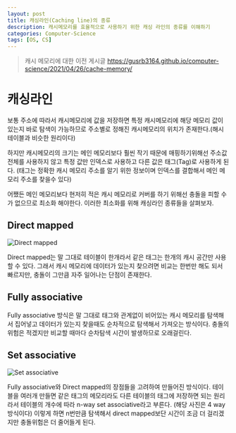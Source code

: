 ```yaml
---
layout: post
title: 캐싱라인(Caching line)의 종류
description: 캐시메모리를 효율적으로 사용하기 위한 캐싱 라인의 종류를 이해하기
categories: Computer-Science
tags: [OS, CS]
---
```


> 캐시 메모리에 대한 이전 게시글 <https://gusrb3164.github.io/computer-science/2021/04/26/cache-memory/>

# 캐싱라인

보통 주소에 따라서 캐시메모리에 값을 저장하면 특정 캐시메모리에 해당 메모리 값이 있는지 바로 탐색이 가능하므로 주소별로 정해진 캐시메모리의 위치가 존재한다.(해시 테이블과 비슷한 원리이다)

하지만 캐시메모리의 크기는 메인 메모리보다 훨씬 작기 때문에 매핑하기위해선 주소값 전체를 사용하지 않고 특정 값만 인덱스로 사용하고 다른 값은 태그(Tag)로 사용하게 된다. (태그는 정확한 캐시 메모리 주소를 알기 위한 정보이며 인덱스를 결합해서 메인 메모리 주소를 찾을수 있다)

어쨌든 메인 메모리보다 현저히 적은 캐시 메모리로 커버를 하기 위해선 충돌을 피할 수가 없으므로 최소화 해야한다. 이러한 최소화를 위해 캐싱라인 종류들을 살펴보자.

## Direct mapped

![Direct mapped](https://www.researchgate.net/profile/Philip-Shirvani/publication/3800962/figure/fig1/AS:669950486274049@1536740051086/Block-diagram-of-a-direct-mapped-cache.png)

Direct mapped는 말 그대로 테이블이 한개라서 같은 태그는 한개의 캐시 공간만 사용할 수 있다. 그래서 캐시 메모리에 데이터가 있는지 찾으려면 비교는 한번만 해도 되서 빠르지만, 충돌이 그만큼 자주 일어나는 단점이 존재한다.

## Fully associative

Fully associative 방식은 말 그대로 태그와 관계없이 비어있는 캐시 메모리를 탐색해서 집어넣고 데이터가 있는지 찾을때도 순차적으로 탐색해서 가져오는 방식이다. 충돌의 위험은 적겠지만 비교할 때마다 순차탐색 시간이 발생하므로 오래걸린다.

## Set associative

![Set associative](https://lh3.googleusercontent.com/proxy/aqAgrY5A-UxM9he-aFx_4cHD6mp4EaUIqmzMupNIiWLeghdU-QS0R1zNLYBuL3oYyWgLC9WlLcvMEQviGvikGzeg1vIx8lboSl1Ug0MpYNQS-cl6N3MUnZSDQdP5Ek4DeUBl1lrTKu-8sJqN6BuvvRZCJEgd3Q)

Fully associative와 Direct mapped의 장점들을 고려하여 만들어진 방식이다. 테이블을 여러개 만들면 같은 태그의 메모리라도 다른 테이블의 태그에 저장하면 되는 원리라서 테이블의 개수에 따라 n-way set associative라고 부른다. (해당 사진은 4 way 방식이다)
이렇게 하면 n번만큼 탐색해서 direct mapped보단 시간이 조금 더 걸리겠지만 충돌위험은 더 줄어들게 된다.
